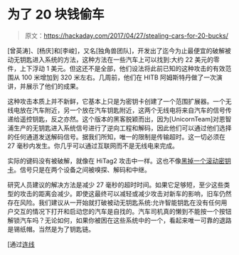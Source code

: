 # 为了 20 块钱偷车

> 原文：<https://hackaday.com/2017/04/27/stealing-cars-for-20-bucks/>

[曾英涛]、[杨庆]和[李峻]，又名[独角兽团队]，开发出了迄今为止最便宜的破解被动无钥匙进入系统的方法，这种方法在一些汽车上可以找到:大约 22 美元的零件，上下浮动 1 美元。但这还不是全部，他们设法将此前已知的这种攻击的有效范围从 100 米增加到 320 米左右。几周前，他们在 HITB 阿姆斯特丹做了一次演讲，并展示了他们的成果。

这种攻击本质上并不新鲜，它基本上只是为密钥卡创建了一个范围扩展器。一个无线电放在汽车附近，另一个放在汽车钥匙附近，这两个无线电将来自汽车的信号传递给遥控钥匙，反之亦然。这个版本的黑客脱颖而出，因为[UnicornTeam]对恩智浦生产的无钥匙进入系统信号进行了逆向工程和解码，因此他们可以通过他们选择的任何通道发送解码信号。据我们所知，唯一的限制是传输超时。这一切必须在 27 毫秒内发生。你几乎可以通过互联网而不是无线电来完成。

实际的键码没有被破解，就像在 HiTag2 攻击中一样。这也不像[黑掉一个滚动密钥卡](http://hackaday.com/2014/03/17/hacking-rolling-code-keyfobs/)。信号只是在两个设备之间被嗅探、解码和中继。

研究人员建议的解决方法是减少 27 毫秒的超时时间。如果它足够短，至少这些类型的攻击的距离会减少。即使这最终可以减轻或减少攻击对新车的影响，旧车仍然存在风险。我们建议从一开始就打破被动无钥匙系统:允许智能钥匙在没有任何用户交互的情况下打开和启动您的汽车是自找的。汽车司机真的懒到不能按一个按钮解锁汽车吗？无论如何，如果你被困在这些系统中的一个，看起来唯一可靠的退路是锡纸帽。当然是为了钥匙链。

[通过[连线](https://www.wired.com/2017/04/just-pair-11-radio-gadgets-can-steal-car/)